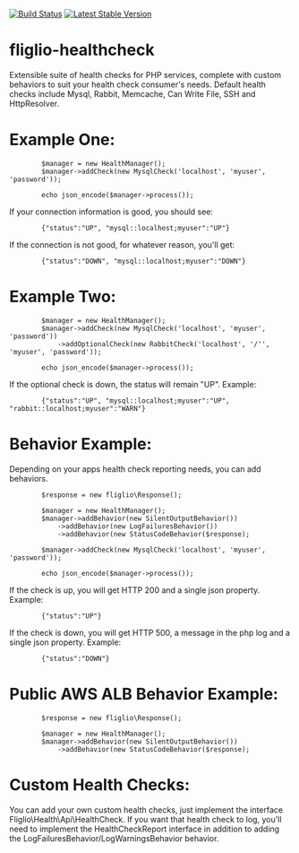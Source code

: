 [![Build Status](https://travis-ci.org/fliglio/health.svg?branch=master)](https://travis-ci.org/fliglio/health)
[![Latest Stable Version](https://poser.pugx.org/fliglio/health/v/stable.svg)](https://packagist.org/packages/fliglio/health)


# fliglio-healthcheck
Extensible suite of health checks for PHP services, complete with custom behaviors to suit your health check consumer's needs. Default health checks include Mysql, Rabbit, Memcache, Can Write File, SSH and HttpResolver.


# Example One:
```
		$manager = new HealthManager();
		$manager->addCheck(new MysqlCheck('localhost', 'myuser', 'password'));

		echo json_encode($manager->process());
```
If your connection information is good, you should see:
```
		{"status":"UP", "mysql::localhost;myuser":"UP"}
```

If the connection is not good, for whatever reason, you'll get:
```
		{"status":"DOWN", "mysql::localhost;myuser":"DOWN"}
```


# Example Two:
```
		$manager = new HealthManager();
		$manager->addCheck(new MysqlCheck('localhost', 'myuser', 'password'))
			->addOptionalCheck(new RabbitCheck('localhost', '/'', 'myuser', 'password'));

		echo json_encode($manager->process());
```
If the optional check is down, the status will remain "UP". Example:
```
		{"status":"UP", "mysql::localhost;myuser":"UP", "rabbit::localhost;myuser":"WARN"}
```


# Behavior Example:
Depending on your apps health check reporting needs, you can add behaviors. 
```
		$response = new fliglio\Response();

		$manager = new HealthManager();
		$manager->addBehavior(new SilentOutputBehavior())
			->addBehavior(new LogFailuresBehavior())
			->addBehavior(new StatusCodeBehavior($response);

		$manager->addCheck(new MysqlCheck('localhost', 'myuser', 'password'));

		echo json_encode($manager->process());
```
If the check is up, you will get HTTP 200 and a single json property. Example:
```
		{"status":"UP"}
```
If the check is down, you will get HTTP 500, a message in the php log and a single json property. Example:
```
		{"status":"DOWN"}
```

# Public AWS ALB Behavior Example:
```
		$response = new fliglio\Response();

		$manager = new HealthManager();
		$manager->addBehavior(new SilentOutputBehavior())
			->addBehavior(new StatusCodeBehavior($response);

```

# Custom Health Checks:
You can add your own custom health checks, just implement the interface Fliglio\Health\Api\HealthCheck. If you want that health check to log, you'll need to implement the HealthCheckReport interface in addition to adding the LogFailuresBehavior/LogWarningsBehavior behavior.


